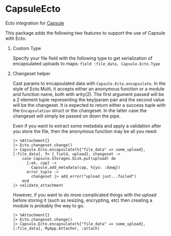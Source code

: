 # CapsuleEcto

Ecto integration for [Capsule](https://github.com/elixir-capsule/capsule)

This package adds the following two features to support the use of Capsule with Ecto:

1. Custom Type

    Specify your file field with the following type to get serialization of encapsulated uploads to maps: `field :file_data, Capsule.Ecto.Type`

2. Changeset helper

    Cast params to encapsulated data with `Capsule.Ecto.encapsulate`. In the style of Ecto.Multi, it accepts either an anonymous function or a module and function name, both with arity(2). The first argument passed will be a 2 element tuple representing the key/param pair and the second value will be the changeset.
    It is expected to return either a success tuple with the `Encapsulation` struct or the changeset. In the latter case the changeset will simply be passed on down the pipe.

    Even if you want to extract some metadata and apply a validation after you store the file, then the anonymous function may be all you need:

    ```
    |> %Attachment{}
    |> Ecto.changeset.change()
    |> Capsule.Ecto.encapsulate(%{"file_data" => some_upload}, [:file_data], fn {_field, upload}, changeset ->
        case Capsule.Storages.Disk.put(upload) do
          {:ok, cap} ->
            Capsule.add_metadata(cap, %{yo: :dawg})
          error_tuple ->
            changeset |> add_error("upload just...failed")
        end
    |> validate_attachment

    ```

    However, if you want to do more complicated things with the upload before storing it (such as resizing, encrypting, etc) then creating a module is probably the way to go.

    ```
    |> %Attachment{}
    |> Ecto.changeset.change()
    |> Capsule.Ecto.encapsulate(%{"file_data" => some_upload}, [:file_data], MyApp.Attacher, :attach)
    ```
